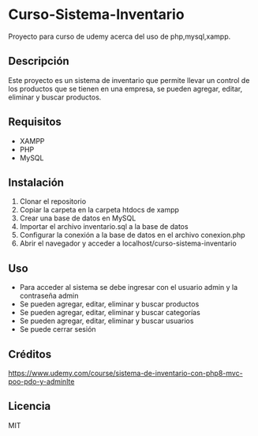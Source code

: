 # Curso-Sistema-Inventario

Proyecto para curso de udemy acerca del uso de php,mysql,xampp.

## Descripción

Este proyecto es un sistema de inventario que permite llevar un control de los productos que se tienen en una empresa, se pueden agregar, editar, eliminar y buscar productos.

## Requisitos

- XAMPP
- PHP
- MySQL

## Instalación

1. Clonar el repositorio
2. Copiar la carpeta en la carpeta htdocs de xampp
3. Crear una base de datos en MySQL
4. Importar el archivo inventario.sql a la base de datos
5. Configurar la conexión a la base de datos en el archivo conexion.php
6. Abrir el navegador y acceder a localhost/curso-sistema-inventario

## Uso

- Para acceder al sistema se debe ingresar con el usuario admin y la contraseña admin
- Se pueden agregar, editar, eliminar y buscar productos
- Se pueden agregar, editar, eliminar y buscar categorías
- Se pueden agregar, editar, eliminar y buscar usuarios
- Se puede cerrar sesión

## Créditos

https://www.udemy.com/course/sistema-de-inventario-con-php8-mvc-poo-pdo-y-adminlte

## Licencia

MIT

```

```
